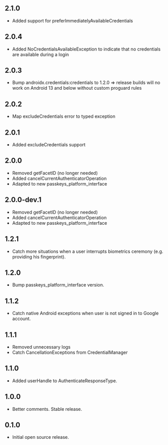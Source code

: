 ## 2.1.0
* Added support for preferImmediatelyAvailableCredentials

## 2.0.4
* Added NoCredentialsAvailableException to indicate that no credentials are available during a login

## 2.0.3
* Bump androidx.credentials:credentials to 1.2.0 => release builds will no work on Android 13 and below without custom proguard rules

## 2.0.2
* Map excludeCredentials error to typed exception

## 2.0.1
* Added excludeCredentials support

## 2.0.0

* Removed getFacetID (no longer needed)
* Added cancelCurrentAuthenticatorOperation
* Adapted to new passkeys_platform_interface

## 2.0.0-dev.1

* Removed getFacetID (no longer needed)
* Added cancelCurrentAuthenticatorOperation
* Adapted to new passkeys_platform_interface

## 1.2.1

* Catch more situations when a user interrupts biometrics ceremony (e.g. providing his fingerprint).

## 1.2.0

* Bump passkeys_platform_interface version.

## 1.1.2

* Catch native Android exceptions when user is not signed in to Google account.

## 1.1.1

* Removed unnecessary logs
* Catch CancellationExceptions from CredentialManager

## 1.1.0

* Added userHandle to AuthenticateResponseType.

## 1.0.0

* Better comments. Stable release.

## 0.1.0

* Initial open source release.
